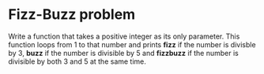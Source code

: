 # Fizz-Buzz problem
Write a function that takes a positive integer as its only parameter. This function loops from 1 to that number and prints __fizz__ if the number is divisble by 3, __buzz__ if the number is divisible by 5 and __fizzbuzz__ if the number is divisible by both 3 and 5 at the same time. 
